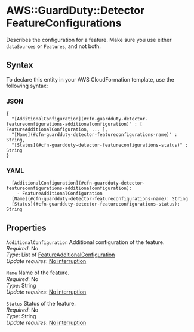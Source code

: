 # AWS::GuardDuty::Detector FeatureConfigurations<a name="aws-properties-guardduty-detector-featureconfigurations"></a>

Describes the configuration for a feature\. Make sure you use either `dataSources` or `Features`, and not both\.

## Syntax<a name="aws-properties-guardduty-detector-featureconfigurations-syntax"></a>

To declare this entity in your AWS CloudFormation template, use the following syntax:

### JSON<a name="aws-properties-guardduty-detector-featureconfigurations-syntax.json"></a>

```
{
  "[AdditionalConfiguration](#cfn-guardduty-detector-featureconfigurations-additionalconfiguration)" : [ FeatureAdditionalConfiguration, ... ],
  "[Name](#cfn-guardduty-detector-featureconfigurations-name)" : String,
  "[Status](#cfn-guardduty-detector-featureconfigurations-status)" : String
}
```

### YAML<a name="aws-properties-guardduty-detector-featureconfigurations-syntax.yaml"></a>

```
  [AdditionalConfiguration](#cfn-guardduty-detector-featureconfigurations-additionalconfiguration):
    - FeatureAdditionalConfiguration
  [Name](#cfn-guardduty-detector-featureconfigurations-name): String
  [Status](#cfn-guardduty-detector-featureconfigurations-status): String
```

## Properties<a name="aws-properties-guardduty-detector-featureconfigurations-properties"></a>

`AdditionalConfiguration` <a name="cfn-guardduty-detector-featureconfigurations-additionalconfiguration"></a>
Additional configuration of the feature\.  
_Required_: No  
_Type_: List of [FeatureAdditionalConfiguration](aws-properties-guardduty-detector-featureadditionalconfiguration.md)  
_Update requires_: [No interruption](https://docs.aws.amazon.com/AWSCloudFormation/latest/UserGuide/using-cfn-updating-stacks-update-behaviors.html#update-no-interrupt)

`Name` <a name="cfn-guardduty-detector-featureconfigurations-name"></a>
Name of the feature\.  
_Required_: No  
_Type_: String  
_Update requires_: [No interruption](https://docs.aws.amazon.com/AWSCloudFormation/latest/UserGuide/using-cfn-updating-stacks-update-behaviors.html#update-no-interrupt)

`Status` <a name="cfn-guardduty-detector-featureconfigurations-status"></a>
Status of the feature\.  
_Required_: No  
_Type_: String  
_Update requires_: [No interruption](https://docs.aws.amazon.com/AWSCloudFormation/latest/UserGuide/using-cfn-updating-stacks-update-behaviors.html#update-no-interrupt)
